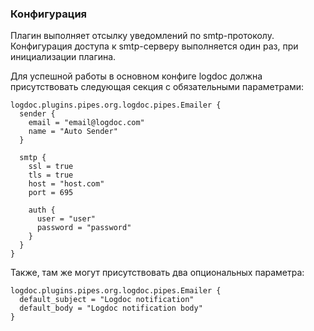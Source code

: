 ### Конфигурация

Плагин выполняет отсылку уведомлений по smtp-протоколу. Конфигурация доступа к smtp-серверу выполняется один раз, при инициализации плагина.

Для успешной работы в основном конфиге logdoc должна присутствовать следующая секция с обязательными параметрами:
```hocon
logdoc.plugins.pipes.org.logdoc.pipes.Emailer {
  sender {
    email = "email@logdoc.com"
    name = "Auto Sender"
  }

  smtp {
    ssl = true
    tls = true
    host = "host.com"
    port = 695

    auth {
      user = "user"
      password = "password"
    }
  }
}
```

Также, там же могут присутствовать два опциональных параметра:

```hocon
logdoc.plugins.pipes.org.logdoc.pipes.Emailer {
  default_subject = "Logdoc notification"
  default_body = "Logdoc notification body"
}
```

